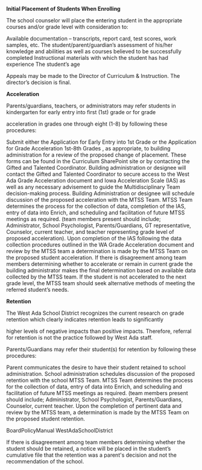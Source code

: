 
**Initial Placement of Students When Enrolling**

The school counselor will place the entering student in the appropriate courses and/or grade level with consideration to:


Available documentation – transcripts, report card, test scores, work samples, etc.
The student/parent/guardian’s assessment of his/her knowledge and abilities as well as courses believed to be
successfully completed
Instructional materials with which the student has had experience
The student’s age

Appeals may be made to the Director of Curriculum & Instruction. The director’s decision is final.

**Acceleration**

Parents/guardians, teachers, or administrators may refer students in kindergarten for early entry into first (1st) grade or for grade

acceleration in grades one through eight (1-8) by following these procedures:


Submit either the Application for Early Entry into 1st Grade or the Application for Grade Acceleration 1st-8th Grades , as
appropriate, to building administration for a review of the proposed change of placement. These forms can be found in the
Curriculum SharePoint site or by contacting the Gifted and Talented Coordinator.
Building administration or designee will contact the Gifted and Talented Coordinator to secure access to the West Ada
Grade Acceleration document and Iowa Acceleration Scale (IAS) as well as any necessary advisement to guide the
Multidisciplinary Team decision-making process.
Building Administration or designee will schedule discussion of the proposed acceleration with the MTSS Team.
MTSS Team determines the process for the collection of data, completion of the IAS, entry of data into Enrich, and
scheduling and facilitation of future MTSS meetings as required. (team members present should include;
Administrator, School Psychologist, Parents/Guardians, GT representative, Counselor, current teacher, and teacher
representing grade level of proposed acceleration).
Upon completion of the IAS following the data collection procedures outlined in the WA Grade Acceleration
document and review by the MTSS team a determination is made by the MTSS Team on the proposed student
acceleration.
If there is disagreement among team members determining whether to accelerate or remain in current grade the
building administrator makes the final determination based on available data collected by the MTSS team.
If the student is not accelerated to the next grade level, the MTSS team should seek alternative methods of meeting
the referred student’s needs.

**Retention**

The West Ada School District recognizes the current research on grade retention which clearly indicates retention leads to significantly

higher levels of negative impacts than positive impacts. Therefore, referral for retention is not the practice followed by West Ada staff.

Parents/Guardians may refer their student(s) for retention by following these procedures:


Parent communicates the desire to have their student retained to school administration.
School administration schedules discussion of the proposed retention with the school MTSS Team.
MTSS Team determines the process for the collection of data, entry of data into Enrich, and scheduling and facilitation
of future MTSS meetings as required. (team members present should include; Administrator, School Psychologist,
Parents/Guardians, Counselor, current teacher.
Upon the completion of pertinent data and review by the MTSS team, a determination is made by the MTSS Team on
the proposed student retention.


BoardPolicyManual
WestAdaSchoolDistrict



If there is disagreement among team members determining whether the student should be retained, a notice will be
placed in the student’s cumulative file that the retention was a parent's decision and not the recommendation of the
school.
